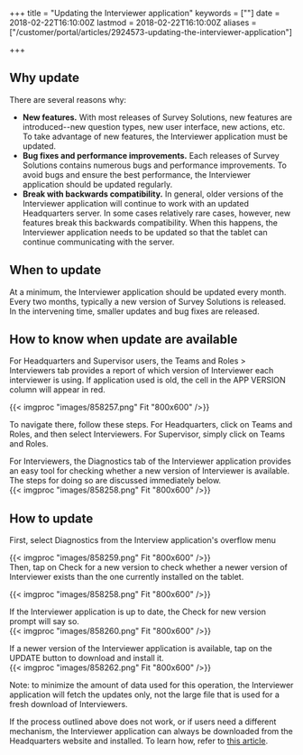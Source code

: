 ﻿+++
title = "Updating the Interviewer application"
keywords = [""]
date = 2018-02-22T16:10:00Z
lastmod = 2018-02-22T16:10:00Z
aliases = ["/customer/portal/articles/2924573-updating-the-interviewer-application"]

+++

Why update
----------

There are several reasons why:

-   **New features.** With most releases of Survey Solutions, new
    features are introduced--new question types, new user interface, new
    actions, etc. To take advantage of new features, the Interviewer
    application must be updated.
-   **Bug fixes and performance improvements.** Each releases of Survey
    Solutions contains numerous bugs and performance improvements. To
    avoid bugs and ensure the best performance, the Interviewer
    application should be updated regularly.
-   **Break with backwards compatibility.** In general, older versions
    of the Interviewer application will continue to work with an updated
    Headquarters server. In some cases relatively rare cases, however,
    new features break this backwards compatibility. When this happens,
    the Interviewer application needs to be updated so that the tablet
    can continue communicating with the server.

When to update
--------------

At a minimum, the Interviewer application should be updated every month.
Every two months, typically a new version of Survey Solutions is
released. In the intervening time, smaller updates and bug fixes are
released.

How to know when update are available
-------------------------------------

For Headquarters and Supervisor users, the Teams and Roles &gt;
Interviewers tab provides a report of which version of Interviewer each
interviewer is using. If application used is old, the cell in the APP
VERSION column will appear in red.  
  
{{< imgproc "images/858257.png" Fit "800x600" />}}  
  
To navigate there, follow these steps. For Headquarters, click on Teams
and Roles, and then select Interviewers. For Supervisor, simply click on
Teams and Roles.  
  
For Interviewers, the Diagnostics tab of the Interviewer application
provides an easy tool for checking whether a new version of Interviewer
is available. The steps for doing so are discussed immediately below.  
{{< imgproc "images/858258.png" Fit "800x600" />}}

How to update
-------------

First, select Diagnostics from the Interview application's overflow
menu  
  
{{< imgproc "images/858259.png" Fit "800x600" />}}  
Then, tap on Check for a new version to check whether a newer version of
Interviewer exists than the one currently installed on the tablet.  
  
{{< imgproc "images/858258.png" Fit "800x600" />}}  
  
If the Interviewer application is up to date, the Check for new version
prompt will say so.  
{{< imgproc "images/858260.png" Fit "800x600" />}}  
  
If a newer version of the Interviewer application is available, tap on
the UPDATE button to download and install it.  
{{< imgproc "images/858262.png" Fit "800x600" />}}  
  
Note: to minimize the amount of data used for this operation, the
Interviewer application will fetch the updates only, not the large file
that is used for a fresh download of Interviewers.  
  
If the process outlined above does not work, or if users need a
different mechanism, the Interviewer application can always be
downloaded from the Headquarters website and installed. To learn how,
refer to [this article](/getting-started/download-and-install-the-interviewer-application).
